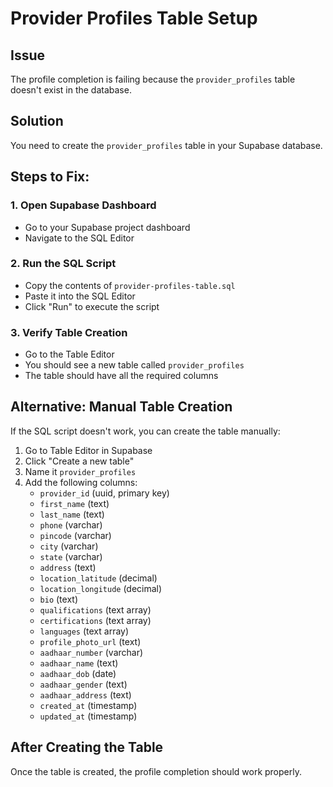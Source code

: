 # Provider Profiles Table Setup

## Issue
The profile completion is failing because the `provider_profiles` table doesn't exist in the database.

## Solution
You need to create the `provider_profiles` table in your Supabase database.

## Steps to Fix:

### 1. Open Supabase Dashboard
- Go to your Supabase project dashboard
- Navigate to the SQL Editor

### 2. Run the SQL Script
- Copy the contents of `provider-profiles-table.sql`
- Paste it into the SQL Editor
- Click "Run" to execute the script

### 3. Verify Table Creation
- Go to the Table Editor
- You should see a new table called `provider_profiles`
- The table should have all the required columns

## Alternative: Manual Table Creation
If the SQL script doesn't work, you can create the table manually:

1. Go to Table Editor in Supabase
2. Click "Create a new table"
3. Name it `provider_profiles`
4. Add the following columns:
   - `provider_id` (uuid, primary key)
   - `first_name` (text)
   - `last_name` (text)
   - `phone` (varchar)
   - `pincode` (varchar)
   - `city` (varchar)
   - `state` (varchar)
   - `address` (text)
   - `location_latitude` (decimal)
   - `location_longitude` (decimal)
   - `bio` (text)
   - `qualifications` (text array)
   - `certifications` (text array)
   - `languages` (text array)
   - `profile_photo_url` (text)
   - `aadhaar_number` (varchar)
   - `aadhaar_name` (text)
   - `aadhaar_dob` (date)
   - `aadhaar_gender` (text)
   - `aadhaar_address` (text)
   - `created_at` (timestamp)
   - `updated_at` (timestamp)

## After Creating the Table
Once the table is created, the profile completion should work properly.
